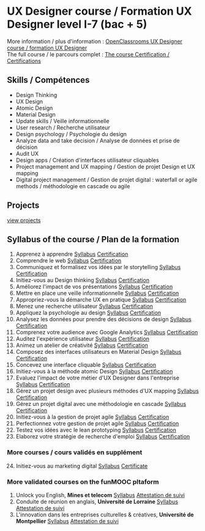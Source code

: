 # UX Designer course / Formation UX Designer level I-7 (bac + 5)
More information / plus d'information : [OpenClassrooms UX Designer course / formation UX Designer](https://openclassrooms.com/fr/paths/97-ux-designer)  
The full course / le parcours complet : [The course Certification / Certifications](https://github.com/s-manguy/diploma/blob/main/UX-DESIGN/sandrine-manguy-certification-UXDesigner.png)

## Skills / Compétences
* Design Thinking
* UX Design
* Atomic Design
* Material Design
* Update skills / Veille informationnelle
* User research / Recherche utilisateur
* Design psychology / Psychologie du design
* Analyze data and take decision / Analyse de données et prise de décision
* Audit UX
* Design apps / Création d'interfaces utilisateur cliquables
* Project management and UX mapping / Gestion de projet Design et UX mapping
* Digital project management / Gestion de projet digital : waterfall or agile methods / méthodologie en cascade ou agile

 
## Projects
[view projects](https://github.com/s-manguy/projects#ux-ui)


## Syllabus of the course / Plan de la formation
1. Apprenez à apprendre [Syllabus](https://openclassrooms.com/fr/courses/4312781-apprenez-a-apprendre) [Certification]()  
1. Comprendre le web [Syllabus](https://openclassrooms.com/fr/courses/1946386-comprendre-le-web) [Certification]()  
1. Communiquez et formalisez vos idées par le storytelling [Syllabus](https://openclassrooms.com/fr/courses/5238041-communiquez-et-formalisez-vos-idees-par-le-storytelling) [Certification]()  
1. Initiez-vous au Design thinking [Syllabus](https://openclassrooms.com/fr/courses/3013836-initiez-vous-au-design-thinking) [Certification]()  
1. Améliorez l'impact de vos présentations [Syllabus](https://openclassrooms.com/fr/courses/3013891-ameliorez-limpact-de-vos-presentations) [Certification]()  
1. Mettre en place une veille informationnelle [Syllabus](https://openclassrooms.com/fr/courses/4805776-mettez-en-place-un-systeme-de-veille-informationnelle) [Certification]() 
1. Appropriez-vous la démarche UX en pratique [Syllabus](https://openclassrooms.com/fr/courses/3938146-appropriez-vous-la-demarche-ux-en-pratique) [Certification]()  
1. Menez une recherche utilisateur [Syllabus](https://openclassrooms.com/fr/courses/5192236-menez-une-recherche-utilisateur) [Certification]()  
1. Appliquez la psychologie au design [Syllabus](https://openclassrooms.com/fr/courses/5248811-appliquez-la-psychologie-au-design) [Certification]()  
1. Analysez les données pour prendre des décisions de design [Syllabus](https://openclassrooms.com/fr/courses/5248881-analysez-des-donnees-pour-prendre-des-decisions-de-design) [Certification]()  
1. Comprenez votre audience avec Google Analytics [Syllabus](https://openclassrooms.com/fr/courses/3013736-comprenez-votre-audience-avec-google-analytics) [Certification]()  
1. Auditez l'expérience utilisateur [Syllabus](https://openclassrooms.com/fr/courses/5248981-auditez-lexperience-utilisateur) [Certification]()  
1. Animez un atelier de créativité [Syllabus](https://openclassrooms.com/fr/courses/4421146-animez-un-atelier-de-creativite) [Certification]()  
1. Composez des interfaces utilisateurs en Material Design [Syllabus](https://openclassrooms.com/fr/courses/3936801-composez-des-interfaces-utilisateurs-en-material-design) [Certification]()  
1. Concevez une interface cliquable [Syllabus](https://openclassrooms.com/fr/courses/5249006-concevez-une-interface-cliquable) [Certification]()  
1. Initiez-vous à la méthode atomic Design [Syllabus](https://openclassrooms.com/fr/courses/5249021-initiez-vous-a-la-methode-atomic-design) [Certification]()  
1. Evaluez l'impact de votre métier d'UX Designer dans l'entreprise [Syllabus](https://openclassrooms.com/fr/courses/5249071-evaluez-l-impact-de-votre-metier-d-ux-designer-dans-l-entreprise) [Certification]()  
1. Gérez un projet design avec plusieurs méthodes d'UX mapping [Syllabus](https://openclassrooms.com/fr/courses/5249081-gerez-un-projet-design-avec-plusieurs-methodes-de-ux-mapping) [Certification]()  
1. Gérez un projet digital avec une méthodologie en cascade [Syllabus](https://openclassrooms.com/fr/courses/4296701-gerez-un-projet-digital-avec-une-methodologie-en-cascade) [Certification]()  
1. Initiez-vous à la gestion de projet agile [Syllabus](https://openclassrooms.com/fr/courses/4507926-initiez-vous-a-la-gestion-de-projet-agile) [Certification]()  
1. Perfectionnez votre gestion de projet agile [Syllabus](https://openclassrooms.com/fr/courses/4511316-perfectionnez-votre-gestion-de-projet-agile) [Certification]()  
1. Testez vos idées avec le lean prototyping [Syllabus](https://openclassrooms.com/fr/courses/4781491-testez-vos-idees-avec-le-lean-prototyping) [Certification]()  
1. Elaborez votre stratégie de recherche d'emploi [Syllabus](https://openclassrooms.com/fr/courses/5218221-elaborez-votre-strategie-de-recherche-demploi) [Certification]()  

### More courses / cours validés en supplément
24. Initiez-vous au marketing digital [Syllabus]() [Certificate]()

### More validated courses on the funMOOC pltaform
1. Unlock you English, **Mines et telecom** [Syllabus](https://www.fun-mooc.fr/fr/cours/unlock-your-english/)  [Attestation de suivi](https://github.com/s-manguy/diploma/blob/main/ENTREPRENEUR/attestation-suivi_MinesTelecom_unlock-your-english.pdf)
2. Conduite de réunion en anglais, **Université de Lorraine** [Syllabus](https://www.fun-mooc.fr/fr/cours/conduite-de-reunion-en-anglais/)  [Attestation de suivi](https://github.com/s-manguy/diploma/blob/main/ENTREPRENEUR/attestation-suivi_lorraine_reunion-en-anglais.pdf)  
3. L'innovation dans les entreprises culturelles & créatives, **Université de Montpellier** [Syllabus](https://www.fun-mooc.fr/fr/cours/linnovation-dans-les-entreprises-culturelles-creatives/)  [Attestation de suivi](https://github.com/s-manguy/diploma/blob/main/ENTREPRENEUR/attestation-suivi_umontpellier_innovation-dans-ecc.pdf)
